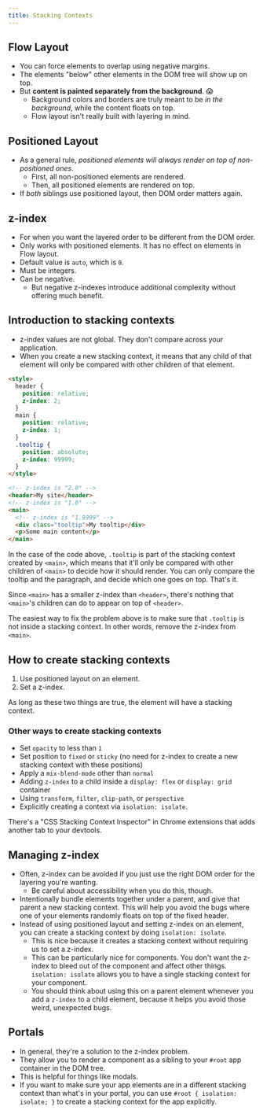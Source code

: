 ```yaml
---
title: Stacking Contexts
---
```


## Flow Layout

- You can force elements to overlap using negative margins.
- The elements "below" other elements in the DOM tree will show up on top.
- But **content is painted separately from the background**. 😱
  - Background colors and borders are truly meant to be _in the background_, while the content floats on top.
  - Flow layout isn't really built with layering in mind.

## Positioned Layout

- As a general rule, _positioned elements will always render on top of non-positioned ones_.
  - First, all non-positioned elements are rendered.
  - Then, all positioned elements are rendered on top.
- If _both_ siblings use positioned layout, then DOM order matters again.

## z-index

- For when you want the layered order to be different from the DOM order.
- Only works with positioned elements. It has no effect on elements in Flow layout.
- Default value is `auto`, which is `0`.
- Must be integers.
- Can be negative.
  - But negative z-indexes introduce additional complexity without offering much benefit.

## Introduction to stacking contexts

- z-index values are not global. They don't compare across your application.
- When you create a new stacking context, it means that any child of that element will only be compared with other children of that element.

```html
<style>
  header {
    position: relative;
    z-index: 2;
  }
  main {
    position: relative;
    z-index: 1;
  }
  .tooltip {
    position: absolute;
    z-index: 99999;
  }
</style>

<!-- z-index is "2.0" -->
<header>My site</header>
<!-- z-index is "1.0" -->
<main>
  <!-- z-index is "1.9999" -->
  <div class="tooltip">My tooltip</div>
  <p>Some main content</p>
</main>
```

In the case of the code above, `.tooltip` is part of the stacking context created by `<main>`, which means that it'll only be compared with other children of `<main>` to decide how it should render. You can only compare the tooltip and the paragraph, and decide which one goes on top. That's it.

Since `<main>` has a smaller z-index than `<header>`, there's nothing that `<main>`'s children can do to appear on top of `<header>`.

The easiest way to fix the problem above is to make sure that `.tooltip` is not inside a stacking context. In other words, remove the z-index from `<main>`.

## How to create stacking contexts

1. Use positioned layout on an element.
2. Set a z-index.

As long as these two things are true, the element will have a stacking context.

### Other ways to create stacking contexts

- Set `opacity` to less than `1`
- Set position to `fixed` or `sticky` (no need for z-index to create a new stacking context with these positions)
- Apply a `mix-blend-mode` other than `normal`
- Adding `z-index` to a child inside a `display: flex` or `display: grid` container
- Using `transform`, `filter`, `clip-path`, or `perspective`
- Explicitly creating a context via `isolation: isolate`.

There's a "CSS Stacking Context Inspector" in Chrome extensions that adds another tab to your devtools.

## Managing z-index

- Often, z-index can be avoided if you just use the right DOM order for the layering you're wanting.
  - Be careful about accessibility when you do this, though.
- Intentionally bundle elements together under a parent, and give that parent a new stacking context. This will help you avoid the bugs where one of your elements randomly floats on top of the fixed header.
- Instead of using positioned layout and setting z-index on an element, you can create a stacking context by doing `isolation: isolate`.
  - This is nice because it creates a stacking context without requiring us to set a z-index.
  - This can be particularly nice for components. You don't want the z-index to bleed out of the component and affect other things. `isolation: isolate` allows you to have a single stacking context for your component.
  - You should think about using this on a parent element whenever you add a `z-index` to a child element, because it helps you avoid those weird, unexpected bugs.

## Portals

- In general, they're a solution to the z-index problem.
- They allow you to render a component as a sibling to your `#root` app container in the DOM tree.
- This is helpful for things like modals.
- If you want to make sure your app elements are in a different stacking context than what's in your portal, you can use `#root { isolation: isolate; }` to create a stacking context for the app explicitly.
